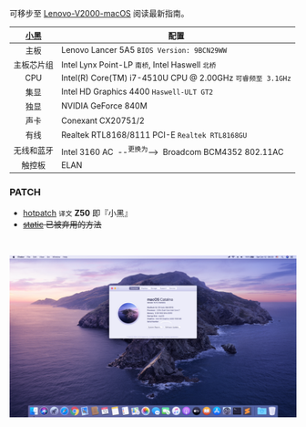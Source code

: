 可移步至 [Lenovo-V2000-macOS](https://github.com/Fansaly/Lenovo-V2000-macOS) 阅读最新指南。

[小黑](http://www.lenovo.com.cn/product/50081.html "LENOVO 小新 V2000 Bigger 版") | 配置
:-: | -
主板 | Lenovo Lancer 5A5 `BIOS Version: 9BCN29WW`
主板芯片组 | Intel Lynx Point-LP `南桥`, Intel Haswell `北桥`
CPU | Intel(R) Core(TM) i7-4510U CPU @ 2.00GHz `可睿频至 3.1GHz`
集显 | Intel HD Graphics 4400 `Haswell-ULT GT2`
独显 | NVIDIA GeForce 840M
声卡 | Conexant CX20751/2
有线 | Realtek RTL8168/8111 PCI-E `Realtek RTL8168GU`
无线和蓝牙| Intel 3160 AC &nbsp;--<sup>更换为</sup>-->&nbsp; Broadcom BCM4352 802.11AC
触控板 | ELAN

### PATCH
- [hotpatch](patch_hotpatch.md) `译文` **Z50** 即『小黑』
- ~~[static](patch_static/patch_static.md) 已被弃用的方法~~

&nbsp;

![whoami ^\_^](whoami.png)
